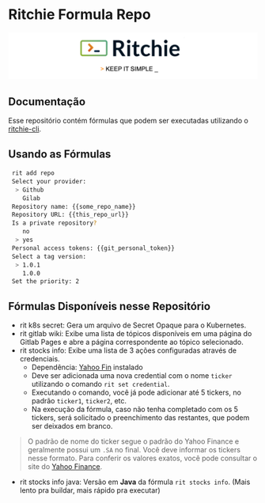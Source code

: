 # Ritchie Formula Repo

![Rit banner](/docs/img/ritchie-banner.png)

## Documentação

Esse repositório contém fórmulas que podem ser executadas utilizando o [ritchie-cli](https://docs.ritchiecli.io).

## Usando as Fórmulas

```bash
 rit add repo
 Select your provider:
  > Github
    Gilab
 Repository name: {{some_repo_name}}
 Repository URL: {{this_repo_url}}
 Is a private repository?
    no
  > yes
 Personal access tokens: {{git_personal_token}}
 Select a tag version:
  > 1.0.1
    1.0.0
 Set the priority: 2
```

## Fórmulas Disponíveis nesse Repositório

* rit k8s secret: Gera um arquivo de Secret Opaque para o Kubernetes.
* rit gitlab wiki: Exibe uma lista de tópicos disponíveis em uma página do Gitlab Pages e abre a página correspondente ao tópico selecionado.
* rit stocks info: Exibe uma lista de 3 ações configuradas através de credenciais.
  * Dependência: [Yahoo Fin](http://theautomatic.net/yahoo_fin-documentation/) instalado
  * Deve ser adicionada uma nova credential com o nome `ticker` utilizando o comando `rit set credential`.
  * Executando o comando, você já pode adicionar até 5 tickers, no padrão `ticker1`, `ticker2`, etc.
  * Na execução da fórmula, caso não tenha completado com os 5 tickers, será solicitado o preenchimento das restantes, que podem ser deixados em branco.

> O padrão de nome do ticker segue o padrão do Yahoo Finance e geralmente possui um `.SA` no final. Você deve informar os tickers nesse formato. Para conferir os valores exatos, você pode consultar o site do [Yahoo Finance](https://finance.yahoo.com/).

* rit stocks info java: Versão em **Java** da fórmula `rit stocks info`. (Mais lento pra buildar, mais rápido pra executar)